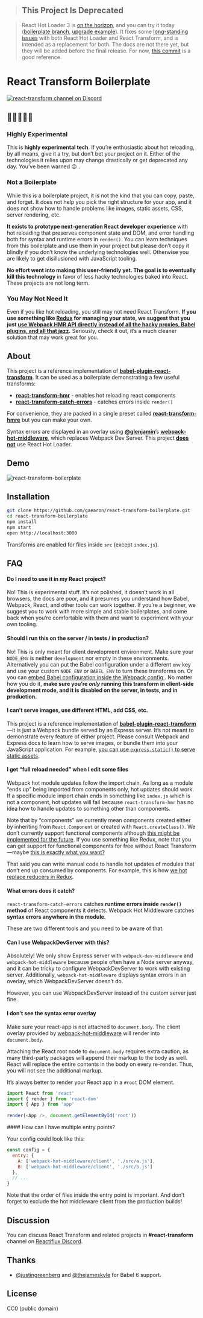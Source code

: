 >## This Project Is Deprecated

>React Hot Loader 3 is [on the horizon](https://github.com/gaearon/react-hot-loader/pull/240), and you can try it today ([boilerplate branch](https://github.com/gaearon/react-hot-boilerplate/pull/61), [upgrade example](https://github.com/gaearon/redux-devtools/commit/64f58b7010a1b2a71ad16716eb37ac1031f93915)). It fixes some [long-standing issues](https://twitter.com/dan_abramov/status/722040946075045888) with both React Hot Loader and React Transform, and is intended as a replacement for both. The docs are not there yet, but they will be added before the final release. For now, [this commit](https://github.com/gaearon/redux-devtools/commit/64f58b7010a1b2a71ad16716eb37ac1031f93915) is a good reference.

# React Transform Boilerplate

[![react-transform channel on Discord](https://img.shields.io/badge/discord-react--transform%40reactiflux-61DAFB.svg?style=flat-square)](http://www.reactiflux.com)

## 🚧🚧🚧🚧🚧

### Highly Experimental

This is **highly experimental tech**. If you’re enthusiastic about hot reloading, by all means, give it a try, but don’t bet your project on it. Either of the technologies it relies upon may change drastically or get deprecated any day. You’ve been warned 😉 .

### Not a Boilerplate

While this is a boilerplate project, it is not the kind that you can copy, paste, and forget. It does not help you pick the right structure for your app, and it does not show how to handle problems like images, static assets, CSS, server rendering, etc.

**It exists to prototype next-generation React developer experience** with hot reloading that preserves component state and DOM, and error handling both for syntax and runtime errors in `render()`. You can learn techniques from this boilerplate and use them in your project but please don’t copy it blindly if you don’t know the underlying technologies well. Otherwise you are likely to get disillusioned with JavaScript tooling.

**No effort went into making this user-friendly yet. The goal is to eventually kill this technology** in favor of less hacky technologies baked into React. These projects are not long term.

### You May Not Need It

Even if you like hot reloading, you still may not need React Transform. **If you use something like [Redux](https://github.com/reactjs/redux) for managing your state, we suggest that you just [use Webpack HMR API directly instead of all the hacky proxies, Babel plugins, and all that jazz](https://github.com/reactjs/redux/pull/1455).** Seriously, check it out, it’s a much cleaner solution that may work great for you.

## About

This project is a reference implementation of **[babel-plugin-react-transform](https://github.com/gaearon/babel-plugin-react-transform)**. It can be used as a boilerplate demonstrating a few useful transforms:

* [**react-transform-hmr**](https://github.com/gaearon/react-transform-hmr) - enables hot reloading react components
* [**react-transform-catch-errors**](https://github.com/gaearon/react-transform-catch-errors) - catches errors inside `render()`

For convenience, they are packed in a single preset called [**react-transform-hmre**](https://github.com/danmartinez101/babel-preset-react-hmre) but you can make your own.

Syntax errors are displayed in an overlay using **[@glenjamin](https://github.com/glenjamin)**’s **[webpack-hot-middleware](https://github.com/glenjamin/webpack-hot-middleware)**, which replaces Webpack Dev Server. This project **[does not](https://medium.com/@dan_abramov/the-death-of-react-hot-loader-765fa791d7c4)** use React Hot Loader.

## Demo

![react-transform-boilerplate](https://cloud.githubusercontent.com/assets/1539088/11611771/ae1a6bd8-9bac-11e5-9206-42447e0fe064.gif)

## Installation

```bash
git clone https://github.com/gaearon/react-transform-boilerplate.git
cd react-transform-boilerplate
npm install
npm start
open http://localhost:3000
```

Transforms are enabled for files inside `src` (except `index.js`).

## FAQ

#### Do I need to use it in my React project?

No! This is experimental stuff. It’s not polished, it doesn’t work in all browsers, the docs are poor, and it presumes you understand how Babel, Webpack, React, and other tools can work together. If you’re a beginner, we suggest you to work with more simple and stable boilerplates, and come back when you’re comfortable with them and want to experiment with your own tooling.

#### Should I run this on the server / in tests / in production?

No! This is only meant for client development environment. Make sure your `NODE_ENV` is neither `development` nor empty in these environments. Alternatively you can put the Babel configuration under a different `env` key and use your custom `NODE_ENV` or `BABEL_ENV` to turn these transforms on. Or you can [embed Babel configuration inside the Webpack config ](https://github.com/babel/babel-loader#options). No matter how you do it, **make sure you’re *only* running this transform in client-side development mode, and it is disabled on the server, in tests, and in production.**

#### I can’t serve images, use different HTML, add CSS, etc.

This project is a reference implementation of **[babel-plugin-react-transform](https://github.com/gaearon/babel-plugin-react-transform)**—it is just a Webpack bundle served by an Express server. It’s not meant to demonstrate every feature of either project. Please consult Webpack and Express docs to learn how to serve images, or bundle them into your JavaScript application. For example, [you can use `express.static()` to serve static assets](https://github.com/gaearon/react-transform-boilerplate/pull/52).

#### I get “full reload needed” when I edit some files

Webpack hot module updates follow the import chain. As long as a module “ends up” being imported from components only, hot updates should work. If a specific module import chain ends in something like `index.js` which is not a component, hot updates will fail because `react-transform-hmr` has no idea how to handle updates to something other than components.

Note that by “components” we currently mean components created either by inheriting from `React.Component` or created with `React.createClass()`. We don’t currently support functional components although [this might be implemented for the future](https://github.com/gaearon/babel-plugin-react-transform/issues/57). If you use something like Redux, note that you can get support for functional components for free without React Transform—maybe [this is exactly what you want?](https://github.com/reactjs/redux/pull/1455)

That said you can write manual code to handle hot updates of modules that don’t end up consumed by components. For example, this is how [we hot replace reducers in Redux](https://github.com/reactjs/redux/blob/952b45d6d74f1789ddc4ed05043a2c6e1a5ea808/examples/async/store/configureStore.js#L13-L19).

#### What errors does it catch?

`react-transform-catch-errors` catches **runtime errors inside `render()` method** of React components it detects.
Webpack Hot Middleware catches **syntax errors anywhere in the module**.

These are two different tools and you need to be aware of that.

#### Can I use WebpackDevServer with this?

Absolutely! We only show Express server with `webpack-dev-middleware` and `webpack-hot-middleware` because people often have a Node server anyway, and it can be tricky to configure WebpackDevServer to work with existing server. Additionally, `webpack-hot-middleware` displays syntax errors in an overlay, which WebpackDevServer doesn’t do.

However, you can use WebpackDevServer instead of the custom server just fine.

#### I don’t see the syntax error overlay

Make sure your react-app is not attached to `document.body`. The client overlay provided by [webpack-hot-middleware](https://github.com/glenjamin/webpack-hot-middleware) will render into `document.body`. 

Attaching the React root node to `document.body` requires extra caution, as many third-party packages will append their markup to the body as well. React will replace the entire contents in the body on every re-render. Thus, you will not see the additional markup.

It’s always better to render your React app in a `#root` DOM element.

```js
import React from 'react'
import { render } from 'react-dom'
import { App } from 'app'
     
render(<App />, document.getElementById('root'))
```

#### How can I have multiple entry points?

Your config could look like this:

```js
const config = {
  entry: {
    A: ['webpack-hot-middleware/client', './src/a.js'],
    B: ['webpack-hot-middleware/client', './src/b.js']
  },
  // ...
}
```

Note that the order of files inside the entry point is important. And don’t forget to exclude the hot middleware client from the production builds!

## Discussion

You can discuss React Transform and related projects in **#react-transform** channel on [Reactiflux Discord](http://reactiflux.com).

## Thanks

* [@justingreenberg](https://github.com/justingreenberg) and [@thejameskyle](https://github.com/thejameskyle) for Babel 6 support.

## License

CC0 (public domain)
